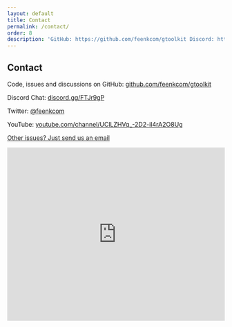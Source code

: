 ```yaml
---
layout: default
title: Contact
permalink: /contact/
order: 8
description: 'GitHub: https://github.com/feenkcom/gtoolkit Discord: https://discord.gg/FTJr9gP Twitter: @feenkcom'
---
```


<section id="contact">
    <div class="container pt-5 pb-5 jumbotron-small">
      <div class="row">
        <div class="col-md-8">
          <h1>Contact</h1>
        </div>
      </div>
      <div class="row">
        <div class="col-md-8">
          <p class="lead top-space">Code, issues and discussions on GitHub: <a href="https://github.com/feenkcom/gtoolkit">github.com/feenkcom/gtoolkit</a></p>
          <p class="lead">Discord Chat: <a href="https://discord.gg/FTJr9gP">discord.gg/FTJr9gP</a></p>
          <p class="lead">Twitter: <a href="https://twitter.com/feenkcom">@feenkcom</a></p>
          <p class="lead">YouTube: <a href="https://www.youtube.com/channel/UClLZHVq_-2D2-iI4rA2O8Ug">youtube.com/channel/UClLZHVq_-2D2-iI4rA2O8Ug</a></p>
          <a class="btn btn-block btn-lg btn-margin btn-default top-double-space" href="mailto:gt@feenk.com">
            <!-- <i class="fas fa-envelope fa-fw fa-2x"></i> -->
            Other issues? Just send us an email
          </a>
        </div>
        <div class="col-md-4">
          <p class="lead top-space"><iframe src="https://discord.com/widget?id=729445214812504107&theme=light" width="100%" height="400" allowtransparency="true" frameborder="0" sandbox="allow-popups allow-popups-to-escape-sandbox allow-same-origin allow-scripts"></iframe></p>
          <!--<h2>Stay in touch</h2>
          <div id="mc_embed_signup">
            <form action="https://feenk.us10.list-manage.com/subscribe/post?u=ac03372bbac53b26921e7449e&amp;id=16168190a2" method="post" id="mc-embedded-subscribe-form" name="mc-embedded-subscribe-form" class="validate" target="_blank" novalidate>
              <div id="mc_embed_signup_scroll">
                <div class="mc-field-group"> 
                  <input type="email" value="" name="EMAIL" class="required email" id="mce-EMAIL"/>
                </div>
                <div id="mce-responses" class="clear">
                  <div class="response" id="mce-error-response" style="display:none"></div>
                  <div class="response" id="mce-success-response" style="display:none"></div>
                </div>    
                <div style="position: absolute; left: -5000px;" aria-hidden="true"><input type="text" name="b_ac03372bbac53b26921e7449e_16168190a2" tabindex="-1" value=""></div>
                <div class="clear"><input type="submit" value="Subscribe to our newsletter" name="subscribe" id="mc-embedded-subscribe" class="button"></div>
              </div>
            </form>
          </div>
          -->
        </div>
      </div>
    </div>
</section>